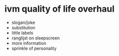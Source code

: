 # ivm quality of life overhaul
- slogan/joke
- substitution
- little labels
- ranglijst on sleepscreen
- more information
- sprinkle of personality
